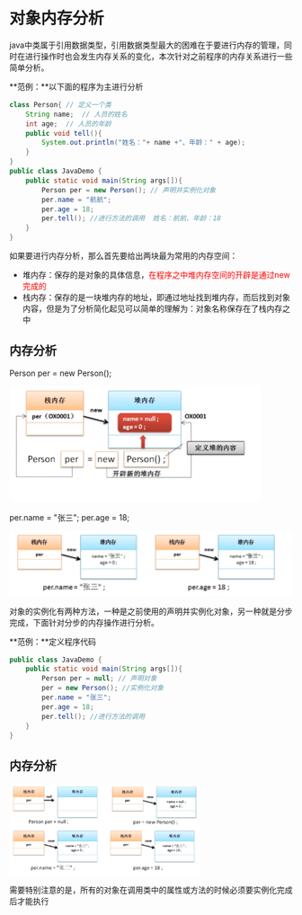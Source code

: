 # 对象内存分析

java中类属于引用数据类型，引用数据类型最大的困难在于要进行内存的管理，同时在进行操作时也会发生内存关系的变化，本次针对之前程序的内存关系进行一些简单分析。

**范例：**以下面的程序为主进行分析

```java
class Person{ // 定义一个类
    String name;  // 人员的姓名
    int age;  // 人员的年龄
    public void tell(){
        System.out.println("姓名："+ name +"、年龄：" + age);
    }
}
public class JavaDemo {
    public static void main(String args[]){
        Person per = new Person(); // 声明并实例化对象
        per.name = "航航";
        per.age = 18;
        per.tell(); //进行方法的调用  姓名：航航、年龄：18
    }
}
```

如果要进行内存分析，那么首先要给出两块最为常用的内存空间：

- 堆内存：保存的是对象的具体信息，<font color='red'>在程序之中堆内存空间的开辟是通过new完成的</font>
- 栈内存：保存的是一块堆内存的地址，即通过地址找到堆内存，而后找到对象内容，但是为了分析简化起见可以简单的理解为：对象名称保存在了栈内存之中

## **内存分析**

Person per = new Person();

<img src="对象内存分析.assets/001.png" alt="001" style="zoom: 50%;" />

per.name = "张三"; per.age = 18;

<img src="对象内存分析.assets/002.png" alt="002" style="zoom: 50%;" />

对象的实例化有两种方法，一种是之前使用的声明并实例化对象，另一种就是分步完成，下面针对分步的内存操作进行分析。

**范例：**定义程序代码

```java
public class JavaDemo {
    public static void main(String args[]){
        Person per = null; // 声明对象
        per = new Person(); //实例化对象
        per.name = "张三";
        per.age = 18;
        per.tell(); //进行方法的调用
    }
}
```

## **内存分析**

<img src="对象内存分析.assets/003.png" alt="003" style="zoom: 33%;" />

需要特别注意的是，所有的对象在调用类中的属性或方法的时候必须要实例化完成后才能执行

